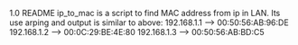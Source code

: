 
1.0 README
ip_to_mac is a script to find MAC address from ip in LAN. Its use arping and output is similar to above:
192.168.1.1 --> 00:50:56:AB:96:DE
192.168.1.2 --> 00:0C:29:BE:4E:80
192.168.1.3 --> 00:50:56:AB:BD:C5



